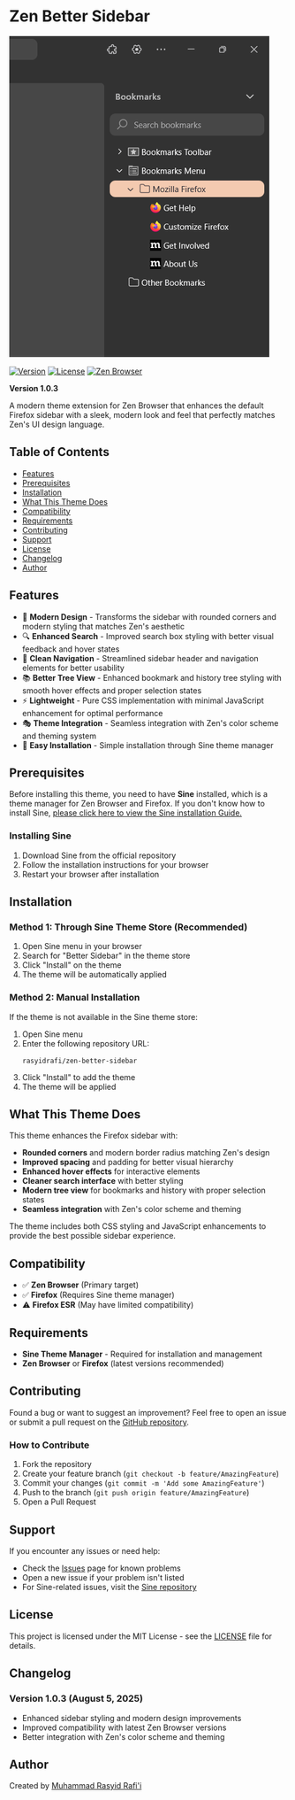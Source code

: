 # Zen Better Sidebar

![Better Sidebar](image.png)

[![Version](https://img.shields.io/badge/version-1.0.3-blue.svg)](https://github.com/rasyidrafi/zen-better-sidebar)
[![License](https://img.shields.io/badge/license-MIT-green.svg)](LICENSE)
[![Zen Browser](https://img.shields.io/badge/zen-browser-compatible-orange.svg)](https://zen-browser.app/)

**Version 1.0.3**

A modern theme extension for Zen Browser that enhances the default Firefox sidebar with a sleek, modern look and feel that perfectly matches Zen's UI design language.

## Table of Contents

- [Features](#features)
- [Prerequisites](#prerequisites)
- [Installation](#installation)
- [What This Theme Does](#what-this-theme-does)
- [Compatibility](#compatibility)
- [Requirements](#requirements)
- [Contributing](#contributing)
- [Support](#support)
- [License](#license)
- [Changelog](#changelog)
- [Author](#author)

## Features

- 🎨 **Modern Design** - Transforms the sidebar with rounded corners and modern styling that matches Zen's aesthetic
- 🔍 **Enhanced Search** - Improved search box styling with better visual feedback and hover states
- 🎯 **Clean Navigation** - Streamlined sidebar header and navigation elements for better usability
- 📚 **Better Tree View** - Enhanced bookmark and history tree styling with smooth hover effects and proper selection states
- ⚡ **Lightweight** - Pure CSS implementation with minimal JavaScript enhancement for optimal performance
- 🎭 **Theme Integration** - Seamless integration with Zen's color scheme and theming system
- 🔧 **Easy Installation** - Simple installation through Sine theme manager

## Prerequisites

Before installing this theme, you need to have **Sine** installed, which is a theme manager for Zen Browser and Firefox. If you don't know how to install Sine, [please click here to view the Sine installation Guide.](https://github.com/CosmoCreeper/Sine#%EF%B8%8F-installation)

### Installing Sine

1. Download Sine from the official repository
2. Follow the installation instructions for your browser
3. Restart your browser after installation

## Installation

### Method 1: Through Sine Theme Store (Recommended)

1. Open Sine menu in your browser
2. Search for "Better Sidebar" in the theme store
3. Click "Install" on the theme
4. The theme will be automatically applied

### Method 2: Manual Installation

If the theme is not available in the Sine theme store:

1. Open Sine menu
2. Enter the following repository URL:
   ```
   rasyidrafi/zen-better-sidebar
   ```
3. Click "Install" to add the theme
4. The theme will be applied

## What This Theme Does

This theme enhances the Firefox sidebar with:

- **Rounded corners** and modern border radius matching Zen's design
- **Improved spacing** and padding for better visual hierarchy
- **Enhanced hover effects** for interactive elements
- **Cleaner search interface** with better styling
- **Modern tree view** for bookmarks and history with proper selection states
- **Seamless integration** with Zen's color scheme and theming

The theme includes both CSS styling and JavaScript enhancements to provide the best possible sidebar experience.

## Compatibility

- ✅ **Zen Browser** (Primary target)
- ✅ **Firefox** (Requires Sine theme manager)
- ⚠️ **Firefox ESR** (May have limited compatibility)

## Requirements

- **Sine Theme Manager** - Required for installation and management
- **Zen Browser** or **Firefox** (latest versions recommended)

## Contributing

Found a bug or want to suggest an improvement? Feel free to open an issue or submit a pull request on the [GitHub repository](https://github.com/rasyidrafi/zen-better-sidebar/).

### How to Contribute

1. Fork the repository
2. Create your feature branch (`git checkout -b feature/AmazingFeature`)
3. Commit your changes (`git commit -m 'Add some AmazingFeature'`)
4. Push to the branch (`git push origin feature/AmazingFeature`)
5. Open a Pull Request

## Support

If you encounter any issues or need help:

- Check the [Issues](https://github.com/rasyidrafi/zen-better-sidebar/issues) page for known problems
- Open a new issue if your problem isn't listed
- For Sine-related issues, visit the [Sine repository](https://github.com/CosmoCreeper/Sine)

## License

This project is licensed under the MIT License - see the [LICENSE](LICENSE) file for details.

## Changelog

### Version 1.0.3 (August 5, 2025)
- Enhanced sidebar styling and modern design improvements
- Improved compatibility with latest Zen Browser versions
- Better integration with Zen's color scheme and theming

## Author

Created by [Muhammad Rasyid Rafi'i](https://github.com/rasyidrafi)
